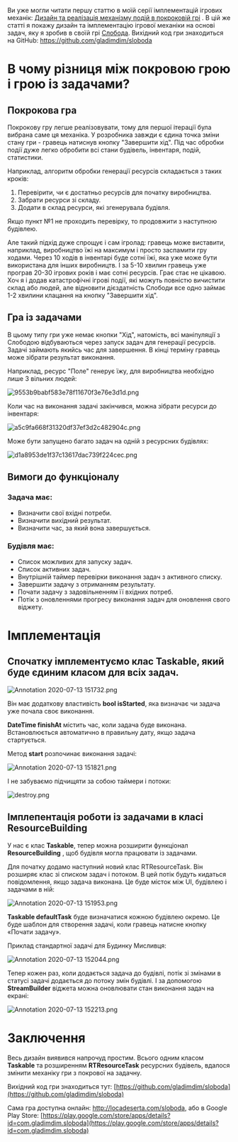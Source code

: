 Ви уже могли читати першу статтю в моїй серії імплементацій ігрових механік:  [Дизайн та реалізація механізму подій в покроковій грі](https://gladimdim.org/dizajn-ta-realizaciya-mehanizmu-podij-v-pokrokovij-gri-sloboda-ck87f463p006vlfs1pb18szhf) . В цій же статті я покажу дизайн та імплементацію ігрової механіки на основі задач, яку я зробив в своїй грі  [Слобода](https://locadeserta.com/sloboda). Вихідний код гри знаходиться на GitHub:  [https://github.com/gladimdim/sloboda
](https://github.com/gladimdim/sloboda)
# В чому різниця між покровою грою і грою із задачами?

## Покрокова гра
Покрокову гру легше реалізовувати, тому для першої ітерації була вибрана саме ця механіка. У розробника завжди є єдина точка зміни стану гри - гравець натиснув кнопку "Завершити хід". Під час обробки події дуже легко обробити всі стани будівель, інвентаря, подій, статистики.

Наприклад, алгоритм обробки генерації ресурсів складається з таких кроків:

1. Перевірити, чи є достатньо ресурсів для початку виробництва.
2. Забрати ресурси зі складу.
3. Додати в склад ресурси, які згенерувала будівля.

Якщо пункт №1 не проходить перевірку, то продовжити з наступною будівлею.

Але такий підхід дуже спрощує і сам ігролад: гравець може виставити, наприклад, виробництво їжі на максимум і просто заспамити гру ходами. Через 10 ходів в інвентарі буде сотні їжі, яка уже може бути використана для інших виробництв. І за 5-10 хвилин гравець уже програв 20-30 ігрових років і має сотні ресурсів. Грає стає не цікавою. Хоч я і додав катастрофічні ігрові події, які можуть повністю вичистити склад або людей, але відновити дієздатність Слободи все одно займає 1-2 хвилини клацання на кнопку "Завершити хід".

## Гра із задачами
В цьому типу гри уже немає кнопки "Хід", натомість, всі маніпуляції з Слободою відбуваються через запуск задач для генерації ресурсів. Задачі займають якийсь час для завершення. В кінці терміну гравець може зібрати результат виконання.

Наприклад, ресурс "Поле" генерує їжу, для виробництва необхідно лише 3 вільних людей:

![9553b9babf583e78f11670f3e76e3d1d.png](https://cdn.hashnode.com/res/hashnode/image/upload/v1594666303841/-TRHsocHK.png)

Коли час на виконання задачі закінчився, можна зібрати ресурси до інвентаря:

![a5c9fa668f31320df37ef3d2c482904c.png](https://cdn.hashnode.com/res/hashnode/image/upload/v1594666391111/_YoMGFH97.png)

Може бути запущено багато задач на одній з ресурсних будівлях:

![d1a8953de1f37c13617dac739f224cec.png](https://cdn.hashnode.com/res/hashnode/image/upload/v1594666466982/yiuj0CVOw.png)

## Вимоги до функціоналу

### Задача має:
- Визначити свої вхідні потреби.
- Визначити вихідний результат.
- Визначити час, за який вона завершується.


### Будівля має:
- Список можливих для запуску задач.
- Список активних задач.
- Внутрішній таймер перевірки виконання задач з активного списку.
- Завершити задачу з отриманням результату.
- Почати задачу з задовільненням її вхідних потреб.
- Потік з оновленнями прогресу виконання задач для оновлення свого віджету.

# Імплементація
## Спочатку імплементуємо клас Taskable, який буде єдиним класом для всіх задач.

![Annotation 2020-07-13 151732.png](https://cdn.hashnode.com/res/hashnode/image/upload/v1594642668499/MXMYRn_lq.png)

Він має додаткову властивість **bool isStarted**, яка визначає чи задача уже почала своє виконання.

**DateTime finishAt** містить час, коли задача буде виконана. Встановлюється автоматично в правильну дату, якщо задача стартується.

Метод **start** розпочинає виконання задачі:

![Annotation 2020-07-13 151821.png](https://cdn.hashnode.com/res/hashnode/image/upload/v1594642742208/1gmdbHWqs.png)

І не забуваємо підчищяти за собою таймери і потоки:

![destroy.png](https://cdn.hashnode.com/res/hashnode/image/upload/v1594642754715/GzXt137GG.png)

## Імплепентація роботи із задачами в класі ResourceBuilding

У нас є клас **Taskable**, тепер можна розширити функціонал **ResourceBuilding** , щоб будівля могла працювати із задачами.

Для початку додамо наступний новий клас RTResourceTask. Він розширяє клас зі списком задач і потоком. В цей потік будуть кидаться повідомлення, якщо задача виконана. Це буде місток між UI, будівлею і задачами в ній:

![Annotation 2020-07-13 151953.png](https://cdn.hashnode.com/res/hashnode/image/upload/v1594642808615/jlLOM0scB.png)

**Taskable defaultTask** буде визначатися кожною будівлею окремо. Це буде шаблон для створення задачі, коли гравець натисне кнопку «Почати задачу».

Приклад стандартної задачі для Будинку Мисливця:

![Annotation 2020-07-13 152044.png](https://cdn.hashnode.com/res/hashnode/image/upload/v1594642864917/QTejQiz1I.png)

Тепер кожен раз, коли додається задача до будівлі, потік зі змінами в статусі задачі додається до потоку змін будівлі. І за допомогою **StreamBuilder** віджета можна оновлювати стан виконання задач на екрані:


![Annotation 2020-07-13 152213.png](https://cdn.hashnode.com/res/hashnode/image/upload/v1594642945945/swRP16aS3.png)

# Заключення

Весь дизайн виявився напрочуд простим. Всього одним класом **Taskable** та розширенням **RTResourceTask** ресурсних будівель, вдалося змінити механіку гри з покрової на задачну.

Вихідний код гри знаходиться тут:  [https://github.com/gladimdim/sloboda](https://github.com/gladimdim/sloboda)

Сама гра доступна онлайн: http://locadeserta.com/sloboda, або в Google Play Store:  [https://play.google.com/store/apps/details?id=com.gladimdim.sloboda](https://play.google.com/store/apps/details?id=com.gladimdim.sloboda) 